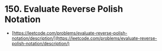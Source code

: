 # 150. Evaluate Reverse Polish Notation

- [https://leetcode.com/problems/evaluate-reverse-polish-notation/description/](https://leetcode.com/problems/evaluate-reverse-polish-notation/description/)
